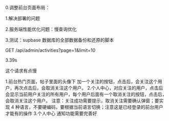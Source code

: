 

0.调整前台页面布局：

1.解决部署的问题

2.服务端性能优化问题：慢查询优化


3.测试：supbase 数据库的全部数据备份和还原的脚本 



GET /api/admin/activities?page=1&limit=10

3.39s

这个请求有点慢





1.前台热门页面，帖子里面的头像下 加一个关注的按钮，点击后，会关注这个用户，再次点击后，会取消关注这个用户。
2.个人中心，对应关注的用户，点击后会显示当前用户关注的所有用户，每个用户后面有一个取消关注的按钮，点击后，会取消关注这个用户。
注意：关注成功需要提示，取消关注需要确认弹窗；要实现 4 种语言，不要硬编码，要根据当前语言切换；注意这是已经登录的前台用户才能有的操作
3.个人中心 通知功能需要完善好